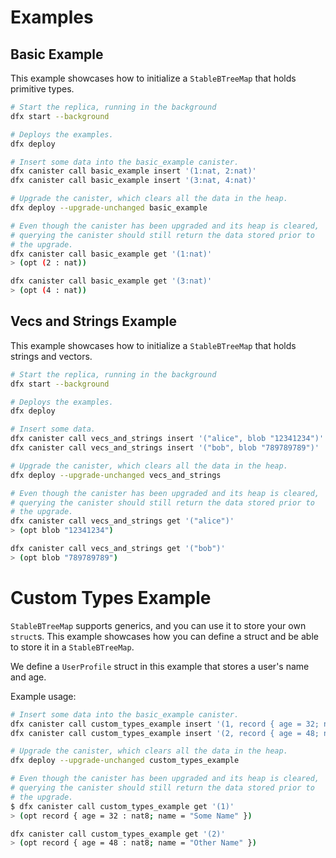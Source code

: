 # Examples

## Basic Example

This example showcases how to initialize a `StableBTreeMap` that holds primitive types.

```bash
# Start the replica, running in the background
dfx start --background

# Deploys the examples.
dfx deploy

# Insert some data into the basic_example canister.
dfx canister call basic_example insert '(1:nat, 2:nat)'
dfx canister call basic_example insert '(3:nat, 4:nat)'

# Upgrade the canister, which clears all the data in the heap.
dfx deploy --upgrade-unchanged basic_example

# Even though the canister has been upgraded and its heap is cleared,
# querying the canister should still return the data stored prior to
# the upgrade.
dfx canister call basic_example get '(1:nat)'
> (opt (2 : nat))

dfx canister call basic_example get '(3:nat)'
> (opt (4 : nat))
```

## Vecs and Strings Example

This example showcases how to initialize a `StableBTreeMap` that holds strings and vectors.

```bash
# Start the replica, running in the background
dfx start --background

# Deploys the examples.
dfx deploy

# Insert some data.
dfx canister call vecs_and_strings insert '("alice", blob "12341234")'
dfx canister call vecs_and_strings insert '("bob", blob "789789789")'

# Upgrade the canister, which clears all the data in the heap.
dfx deploy --upgrade-unchanged vecs_and_strings

# Even though the canister has been upgraded and its heap is cleared,
# querying the canister should still return the data stored prior to
# the upgrade.
dfx canister call vecs_and_strings get '("alice")'
> (opt blob "12341234") 

dfx canister call vecs_and_strings get '("bob")'
> (opt blob "789789789")
```

# Custom Types Example

`StableBTreeMap` supports generics, and you can use it to store your own `struct`s.
This example showcases how you can define a struct and be able to store it in a
`StableBTreeMap`.

We define a `UserProfile` struct in this example that stores a user's name and age.

Example usage:

```bash
# Insert some data into the basic_example canister.
dfx canister call custom_types_example insert '(1, record { age = 32; name = "Some Name"})'
dfx canister call custom_types_example insert '(2, record { age = 48; name = "Other Name"})'

# Upgrade the canister, which clears all the data in the heap.
dfx deploy --upgrade-unchanged custom_types_example

# Even though the canister has been upgraded and its heap is cleared,
# querying the canister should still return the data stored prior to
# the upgrade.
$ dfx canister call custom_types_example get '(1)'
> (opt record { age = 32 : nat8; name = "Some Name" })

dfx canister call custom_types_example get '(2)'
> (opt record { age = 48 : nat8; name = "Other Name" })
```
